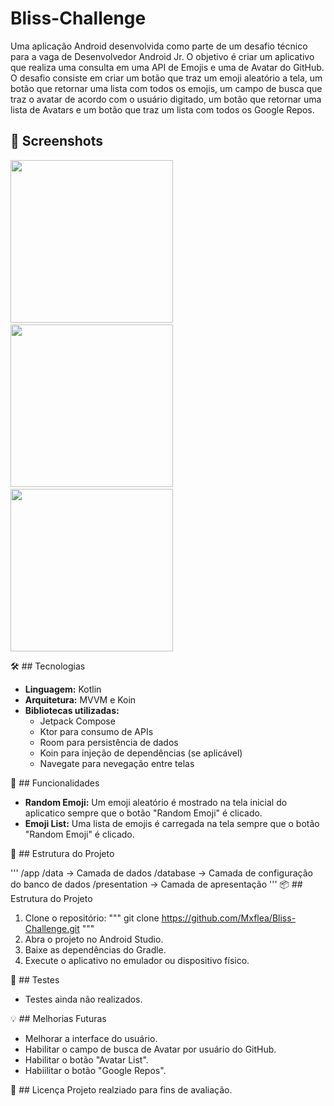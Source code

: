 # Bliss-Challenge
Uma aplicação Android desenvolvida como parte de um desafio técnico para a vaga de Desenvolvedor Android Jr. O objetivo é criar um aplicativo que realiza uma consulta em uma API de Emojis e uma de Avatar do GitHub. O desafio consiste em criar um botão que traz um emoji aleatório a tela, um botão que retornar uma lista com todos os emojis, um campo de busca que traz o avatar de acordo com o usuário digitado, um botão que retornar uma lista de Avatars e um botão que traz um lista com todos os Google Repos.

## :camera_flash: Screenshots
<!-- You can add more screenshots here if you like -->
<img src="/result/Screenshot_20230217_015921.png" width="260">&emsp;<img src="/result/Screenshot_20230217_020035.png" width="260">&emsp;<img src="/result/Screenshot_20230217_020117.png" width="260">

:hammer_and_wrench: ## Tecnologias
* **Linguagem:** Kotlin
* **Arquitetura:** MVVM e Koin
* **Bibliotecas utilizadas:**
    * Jetpack Compose
    * Ktor para consumo de APIs
    * Room para persistência de dados
    * Koin para injeção de dependências (se aplicável)
    * Navegate para nevegação entre telas
 
:rocket: ## Funcionalidades
* **Random Emoji:** Um emoji aleatório é mostrado na tela inicial do aplicatico sempre que o botão "Random Emoji" é clicado.
* **Emoji List:** Uma lista de emojis é carregada na tela sempre que o botão "Random Emoji" é clicado.

:open_file_folder: ## Estrutura do Projeto

'''
/app
  /data            -> Camada de dados
  /database        -> Camada de configuração do banco de dados
  /presentation    -> Camada de apresentação
'''
:package: ## Estrutura do Projeto

1. Clone o repositório:
"""
git clone https://github.com/Mxflea/Bliss-Challenge.git
"""
2. Abra o projeto no Android Studio.
3. Baixe as dependências do Gradle.
4. Execute o aplicativo no emulador ou dispositivo físico.

:pencil: ## Testes
* Testes ainda não realizados.

:bulb: ## Melhorias Futuras
* Melhorar a interface do usuário.
* Habilitar o campo de busca de Avatar por usuário do GitHub.
* Habilitar o botão "Avatar List".
* Habiilitar o botão "Google Repos".

:scroll: ## Licença
Projeto realziado para fins de avaliação.
